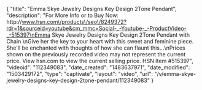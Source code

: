 {
    "title": "Emma Skye Jewelry Designs Key Design 2Tone Pendant",
    "description": "For More Info or to Buy Now: http:\/\/www.hsn.com\/products\/seo\/8249372?rdr=1&sourceid=youtube&cm_mmc=Social-_-Youtube-_-ProductVideo-_-515397\nEmma Skye Jewelry Designs Key Design 2Tone Pendant with Chain \nGive her the key to your heart with this sweet and feminine piece. She'll be enchanted with thoughts of how she can flaunt this...\nPrices shown on the previously recorded video may not represent the current price.  View hsn.com to view the current selling price. HSN Item #515397",
    "videoid": "112349083",
    "date_created": "1483637971",
    "date_modified": "1503429172",
    "type": "captivate",
    "layout": "video",
    "url": "\/v\/emma-skye-jewelry-designs-key-design-2tone-pendant\/112349083"
}
